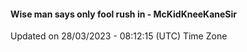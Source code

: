 #### Wise man says only fool rush in - McKidKneeKaneSir
Updated on 28/03/2023 - 08:12:15 (UTC) Time Zone

